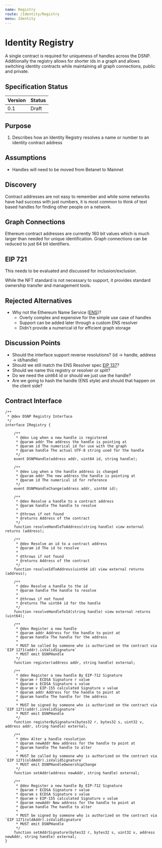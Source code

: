 ```yaml
---
name: Registry
route: /Identity/Registry
menu: Identity
---
```


# Identity Registry

A single contract is required for uniqueness of handles across the DSNP.
Additionally the registry allows for shorter ids in a graph
and allows switching identity contracts while maintaining all graph connections, public and private.       

## Specification Status

| Version | Status |
---------- | ---------
| 0.1     | Draft |

## Purpose
1. Describes how an Identity Registry resolves a name or number to an identity contract address

## Assumptions

* Handles will need to be moved from Betanet to Mainnet 

## Discovery

Contract addresses are not easy to remember and while some networks have had success with just numbers,
it is most common to think of text based handles for finding other people on a network.

## Graph Connections

Ethereum contract addresses are currently 160 bit values which is much larger than needed for unique identification.
Graph connections can be reduced to just 64 bit identifiers.

## EIP 721

This needs to be evaluated and discussed for inclusion/exclusion.

While the NFT standard is not necessary to support, it provides standard ownership transfer and management tools.

## Rejected Alternatives

* Why not the Ethereum Name Service ([ENS](https://ens.domains/))?
  * Overly complex and expensive for the simple use case of handles
  * Support can be added later through a custom ENS resolver
  * Didn't provide a numerical id for efficient graph storage


## Discussion Points

* Should the interface support reverse resolutions? (id -> handle, address -> id/handle)
* Should we still match the ENS Resolver spec [EIP 137](https://eips.ethereum.org/EIPS/eip-137#resolver-specification)?
* Should we name this registry or resolver or split?
* Do we need the uint64 id or should we just use the handle?
* Are we going to hash the handle (ENS style) and should that happen on the client side?

## Contract Interface

```solidity
/**
 * @dev DSNP Registry Interface
 */
interface IRegistry {
    
    /**
     * @dev Log when a new handle is registered
     * @param addr The address the handle is pointing at
     * @param id The numerical id for use with the graph
     * @param handle The actual UTF-8 string used for the handle 
     */
    event DSNPHandle(address addr, uint64 id, string handle);

    /**
     * @dev Log when a the handle address is changed
     * @param addr The new address the handle is pointing at
     * @param id The numerical id for reference 
     */
    event DSNPHandleChange(address addr, uint64 id);

    /**
     * @dev Resolve a handle to a contract address
     * @param handle The handle to resolve
     * 
     * @throws if not found
     * @returns Address of the contract
     */
    function resolveHandleToAddress(string handle) view external returns (address);

    /**
     * @dev Resolve an id to a contract address
     * @param id The id to resolve
     * 
     * @throws if not found
     * @returns Address of the contract
     */
    function resolveIdToAddress(uint64 id) view external returns (address);

    /**
     * @dev Resolve a handle to the id
     * @param handle The handle to resolve
     * 
     * @throws if not found
     * @returns The uint64 id for the handle
     */
    function resolveHandleToId(string handle) view external returns (uint64);

    /**
     * @dev Register a new handle
     * @param addr Address for the handle to point at
     * @param handle The handle for the address
     * 
     * MUST be called by someone who is authorized on the contract via `EIP 1271(addr).isValidSignature`
     * MUST emit DSNPHandle
     */
    function register(address addr, string handle) external;

    /**
     * @dev Register a new handle By EIP-712 Signature
     * @param r ECDSA Signature r value
     * @param s ECDSA Signature s value
     * @param v EIP-155 calculated Signature v value
     * @param addr Address for the handle to point at
     * @param handle The handle for the address
     * 
     * MUST be signed by someone who is authorized on the contract via `EIP 1271(addr).isValidSignature`
     * MUST emit DSNPHandle
     */
    function registerBySignature(bytes32 r, bytes32 s, uint32 v, address addr, string handle) external;

    /**
     * @dev Alter a handle resolution
     * @param newAddr New address for the handle to point at
     * @param handle The handle to alter
     * 
     * MUST be called by someone who is authorized on the contract via `EIP 1271(oldAddr).isValidSignature`
     * MUST emit DSNPHandleOwnershipChange
     */
    function setAddr(address newAddr, string handle) external;

    /**
     * @dev Register a new handle By EIP-712 Signature
     * @param r ECDSA Signature r value
     * @param s ECDSA Signature s value
     * @param v EIP-155 calculated Signature v value
     * @param newAddr New address for the handle to point at
     * @param handle The handle to alter
     * 
     * MUST be signed by someone who is authorized on the contract via `EIP 1271(oldAddr).isValidSignature`
     * MUST emit DSNPHandle
     */
    function setAddrSignature(bytes32 r, bytes32 s, uint32 v, address newAddr, string handle) external;
}
```
